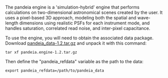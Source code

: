 The pandeia engine is a 'simulation-hybrid' engine that performs calculations on two-dimensional astronomical scenes created by the user. It uses a pixel-based 3D approach, modeling both the spatial and wave-length dimensions using realistic PSFs for each instrument mode, and handles saturation, correlated read noise, and inter-pixel capacitance.

To use the engine, you will need to obtain the associated data package.  Download [pandeia_data-1.2.tar.gz](http://ssb.stsci.edu/pandeia/engine/1.2/pandeia_data-1.2.tar.gz) and unpack it with this command:

`tar xf pandeia.engine-1.2.tar.gz`

Then define the "pandeia_refdata" variable as the path to the data:

`export pandeia_refdata=/path/to/pandeia_data`
